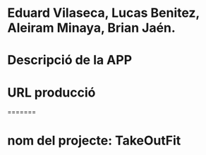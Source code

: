 
# Eduard Vilaseca, Lucas Benitez, Aleiram Minaya, Brian Jaén.
# Descripció de la APP
# URL producció
=======
# nom del projecte: TakeOutFit
